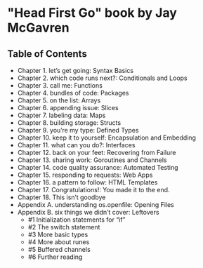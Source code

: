 # "Head First Go" book by Jay McGavren

## Table of Contents

* Chapter 1. let’s get going: Syntax Basics
* Chapter 2. which code runs next?: Conditionals and Loops
* Chapter 3. call me: Functions
* Chapter 4. bundles of code: Packages
* Chapter 5. on the list: Arrays
* Chapter 6. appending issue: Slices
* Chapter 7. labeling data: Maps
* Chapter 8. building storage: Structs
* Chapter 9. you’re my type: Defined Types
* Chapter 10. keep it to yourself: Encapsulation and Embedding
* Chapter 11. what can you do?: Interfaces
* Chapter 12. back on your feet: Recovering from Failure
* Chapter 13. sharing work: Goroutines and Channels
* Chapter 14. code quality assurance: Automated Testing
* Chapter 15. responding to requests: Web Apps
* Chapter 16. a pattern to follow: HTML Templates
* Chapter 17. Congratulations!: You made it to the end.
* Chapter 18. This isn’t goodbye
* Appendix A. understanding os.openfile: Opening Files
* Appendix B. six things we didn’t cover: Leftovers
  * #1 Initialization statements for “if”
  * #2 The switch statement
  * #3 More basic types
  * #4 More about runes
  * #5 Buffered channels
  * #6 Further reading
